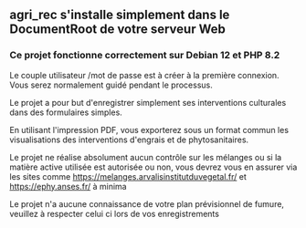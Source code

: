 ## agri_rec s'installe simplement dans le DocumentRoot de votre serveur Web

### Ce projet fonctionne correctement sur Debian 12 et PHP 8.2

Le couple utilisateur /mot de passe est à créer à la première connexion.
Vous serez normalement guidé pendant le processus.

Le projet a pour but d'enregistrer simplement ses interventions culturales dans des formulaires simples.

En utilisant l'impression PDF, vous exporterez sous un format commun les visualisations des interventions d'engrais et de phytosanitaires.

Le projet ne réalise absolument aucun contrôle sur les mélanges ou si la matière active utilisée est autorisée ou non, vous devrez vous en assurer via les sites comme https://melanges.arvalisinstitutduvegetal.fr/ et https://ephy.anses.fr/ à minima

Le projet n'a aucune connaissance de votre plan prévisionnel de fumure, veuillez à respecter celui ci lors de vos enregistrements
